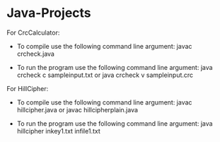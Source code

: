 # Java-Projects

For CrcCalculator:

  - To compile use the following command line argument: javac crcheck.java 

  - To run the program use the following command line argument: java crcheck c sampleinput.txt or java crcheck v sampleinput.crc 

For HillCipher:

  - To compile use the following command line argument: javac hillcipher.java or javac hillcipherplain.java

  - To run the program use the following command line argument: java hillcipher inkey1.txt infile1.txt
